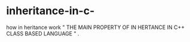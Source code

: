 # inheritance-in-c-
how in heritance work
" THE MAIN PROPERTY OF IN HERTANCE IN C++ 
CLASS BASED LANGUAGE " .

